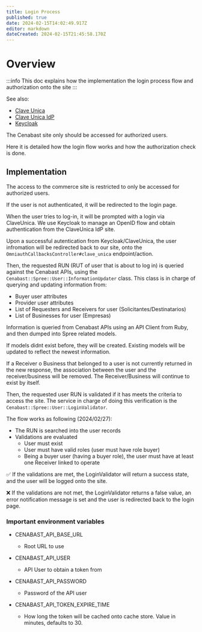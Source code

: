 ```yaml
---
title: Login Process
published: true
date: 2024-02-15T14:02:49.917Z
editor: markdown
dateCreated: 2024-02-15T21:45:58.170Z
---
```


# Overview

:::info
This doc explains how the implementation the login process flow and authorization onto the site
:::

See also:
* [Clave Unica](clave-unica.md)
* [Clave Unica IdP](/cenabast-tienda/docs/infrastructure/clave_unica)
* [Keycloak](/cenabast-tienda/docs/infrastructure/applications/keycloak)

The Cenabast site only should be accessed for authorized users.

Here it is detailed how the login flow works and how the authorization check is done.

## Implementation

The access to the commerce site is restricted to only be accessed for authorized users.

If the user is not authenticated, it will be redirected to the login page.

When the user tries to log-in, it will be prompted with a login via ClaveUnica. We use Keycloak to manage an OpenID flow and obtain authentication from the ClaveUnica IdP site.

Upon a successful autentication from Keycloak/ClaveUnica, the user infromation will be redirected back to our site, onto the `OmniauthCallbacksController#clave_unica` endpoint/action.

Then, the requested RUN (RUT of user that is about to log in) is queried against the Cenabast APIs, using the `Cenabast::Spree::User::InformationUpdater` class. This class is in charge of querying and updating information from:

* Buyer user attributes
* Provider user attributes
* List of Requesters and Receivers for user (Solicitantes/Destinatarios)
* List of Businesses for user (Empresas)

Information is queried from Cenabast APIs using an API Client from Ruby, and then dumped into Spree related models.

If models didnt exist before, they will be created. Existing models will be updated to reflect the newest information.

If a Receiver o Business that belonged to a user is not currently returned in the new response, the association between the user and the receiver/business will be removed. The Receiver/Business will continue to exist by itself.

Then, the requested user RUN is validated if it has meets the criteria to access the site.
The service in charge of doing this verification is the `Cenabast::Spree::User::LoginValidator`.

The flow works as following (2024/02/27):

* The RUN is searched into the user records
* Validations are evaluated
    * User must exist
    * User must have valid roles (user must have role buyer)
    * Being a buyer user (having a buyer role), the user must have at least one Receiver linked to operate

:white_check_mark: If the validations are met, the LoginValidator will return a success state, and the user will be logged onto the site.

:x: If the validations are not met, the LoginValidator returns a false value, an error notification message is set and the user is redirected back to the login page.

### Important environment variables

* CENABAST_API_BASE_URL
    * Root URL to use

* CENABAST_API_USER
    * API User to obtain a token from

* CENABAST_API_PASSWORD
    * Password of the API user

* CENABAST_API_TOKEN_EXPIRE_TIME
    * How long the token will be cached onto cache store. Value in minutes, defaults to 30.